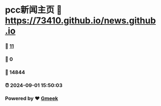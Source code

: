 # pcc新闻主页 :link: https://73410.github.io/news.github.io 
### :page_facing_up: [11](https://73410.github.io/news.github.io/tag.html) 
### :speech_balloon: 0 
### :hibiscus: 14844 
### :alarm_clock: 2024-09-01 15:50:03 
### Powered by :heart: [Gmeek](https://github.com/Meekdai/Gmeek)
